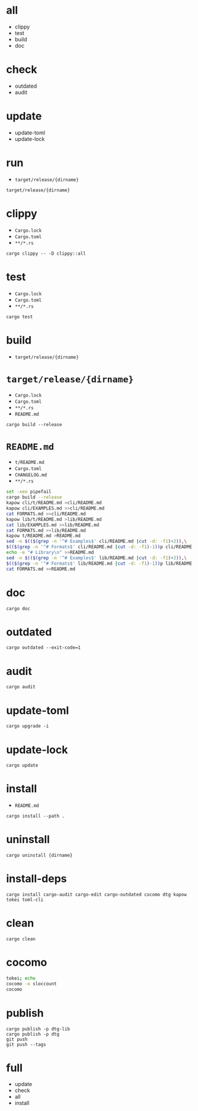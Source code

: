# all

* clippy
* test
* build
* doc

# check

* outdated
* audit

# update

* update-toml
* update-lock

# run

* `target/release/{dirname}`

```
target/release/{dirname}
```

# clippy

* `Cargo.lock`
* `Cargo.toml`
* `**/*.rs`

```
cargo clippy -- -D clippy::all
```

# test

* `Cargo.lock`
* `Cargo.toml`
* `**/*.rs`

```
cargo test
```

# build

* `target/release/{dirname}`

# `target/release/{dirname}`

* `Cargo.lock`
* `Cargo.toml`
* `**/*.rs`
* `README.md`

```
cargo build --release
```

# `README.md`

* `t/README.md`
* `Cargo.toml`
* `CHANGELOG.md`
* `**/*.rs`

```bash
set -xeo pipefail
cargo build --release
kapow cli/t/README.md >cli/README.md
kapow cli/EXAMPLES.md >>cli/README.md
cat FORMATS.md >>cli/README.md
kapow lib/t/README.md >lib/README.md
cat lib/EXAMPLES.md >>lib/README.md
cat FORMATS.md >>lib/README.md
kapow t/README.md >README.md
sed -n $(($(grep -n '^# Examples$' cli/README.md |cut -d: -f1)+2)),\
$(($(grep -n '^# Formats$' cli/README.md |cut -d: -f1)-1))p cli/README.md >>README.md
echo -e "# Library\n" >>README.md
sed -n $(($(grep -n '^# Examples$' lib/README.md |cut -d: -f1)+2)),\
$(($(grep -n '^# Formats$' lib/README.md |cut -d: -f1)-1))p lib/README.md >>README.md
cat FORMATS.md >>README.md
```

# doc

```
cargo doc
```

# outdated

```
cargo outdated --exit-code=1
```

# audit

```
cargo audit
```

# update-toml

```
cargo upgrade -i
```

# update-lock

```
cargo update
```

# install

* `README.md`

```
cargo install --path .
```

# uninstall

```
cargo uninstall {dirname}
```

# install-deps

```
cargo install cargo-audit cargo-edit cargo-outdated cocomo dtg kapow tokei toml-cli
```

# clean

```
cargo clean
```

# cocomo

```bash -eo pipefail
tokei; echo
cocomo -o sloccount
cocomo
```

# publish

```
cargo publish -p dtg-lib
cargo publish -p dtg
git push
git push --tags
```

# full

* update
* check
* all
* install

